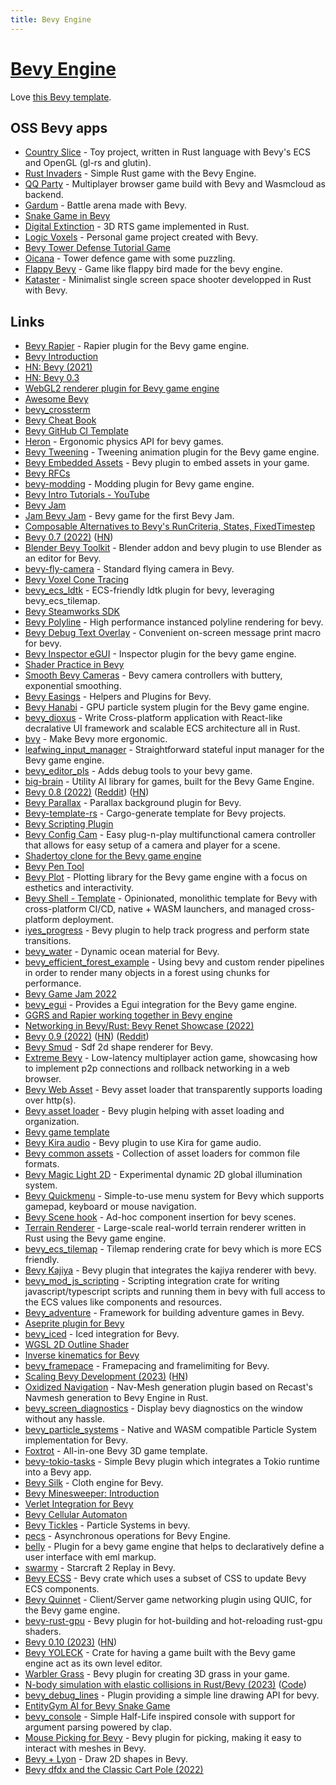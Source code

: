 ```yaml
---
title: Bevy Engine
---
```


# [Bevy Engine](https://bevyengine.org/)

Love [this Bevy template](https://github.com/NiklasEi/bevy_game_template).

## OSS Bevy apps

- [Country Slice](https://github.com/anopara/country-slice) - Toy project, written in Rust language with Bevy's ECS and OpenGL (gl-rs and glutin).
- [Rust Invaders](https://github.com/jeremychone-channel/rust-invaders) - Simple Rust game with the Bevy Engine.
- [QQ Party](https://github.com/alanpoon/qq_party) - Multiplayer browser game build with Bevy and Wasmcloud as backend.
- [Gardum](https://github.com/gardum-game/gardum) - Battle arena made with Bevy.
- [Snake Game in Bevy](https://github.com/marcusbuffett/bevy_snake)
- [Digital Extinction](https://github.com/DigitalExtinction/Game) - 3D RTS game implemented in Rust.
- [Logic Voxels](https://github.com/mwbryant/logic_voxels) - Personal game project created with Bevy.
- [Bevy Tower Defense Tutorial Game](https://github.com/mwbryant/bevy-tower-defense-tutorial)
- [Oicana](https://github.com/NiklasEi/oicana) - Tower defence game with some puzzling.
- [Flappy Bevy](https://github.com/TanTanDev/flappy_bevy) - Game like flappy bird made for the bevy engine.
- [Kataster](https://github.com/BorisBoutillier/Kataster) - Minimalist single screen space shooter developped in Rust with Bevy.

## Links

- [Bevy Rapier](https://github.com/dimforge/bevy_rapier) - Rapier plugin for the Bevy game engine.
- [Bevy Introduction](https://bevyengine.org/news/introducing-bevy/)
- [HN: Bevy (2021)](https://news.ycombinator.com/item?id=24123283)
- [HN: Bevy 0.3](https://news.ycombinator.com/item?id=24983956)
- [WebGL2 renderer plugin for Bevy game engine](https://github.com/mrk-its/bevy_webgl2)
- [Awesome Bevy](https://github.com/bevyengine/awesome-bevy)
- [bevy_crossterm](https://github.com/octotep/bevy_crossterm)
- [Bevy Cheat Book](https://bevy-cheatbook.github.io/)
- [Bevy GitHub CI Template](https://github.com/bevyengine/bevy_github_ci_template)
- [Heron](https://github.com/jcornaz/heron) - Ergonomic physics API for bevy games.
- [Bevy Tweening](https://github.com/djeedai/bevy_tweening) - Tweening animation plugin for the Bevy game engine.
- [Bevy Embedded Assets](https://github.com/vleue/bevy_embedded_assets) - Bevy plugin to embed assets in your game.
- [Bevy RFCs](https://github.com/bevyengine/rfcs)
- [bevy-modding](https://github.com/zylkowski/bevy-modding) - Modding plugin for Bevy game engine.
- [Bevy Intro Tutorials - YouTube](https://www.youtube.com/playlist?list=PLT_D88-MTFOPPl75g4WshL1Gx2bnGTUkz)
- [Bevy Jam](https://itch.io/jam/bevy-jam-1)
- [Jam Bevy Jam](https://github.com/killercup/marmalade) - Bevy game for the first Bevy Jam.
- [Composable Alternatives to Bevy's RunCriteria, States, FixedTimestep](https://github.com/IyesGames/iyes_loopless)
- [Bevy 0.7 (2022)](https://bevyengine.org/news/bevy-0-7/) ([HN](https://news.ycombinator.com/item?id=31043668))
- [Blender Bevy Toolkit](https://github.com/sdfgeoff/blender_bevy_toolkit) - Blender addon and bevy plugin to use Blender as an editor for Bevy.
- [bevy-fly-camera](https://github.com/mcpar-land/bevy_fly_camera) - Standard flying camera in Bevy.
- [Bevy Voxel Cone Tracing](https://github.com/cryscan/bevy-hikari)
- [bevy_ecs_ldtk](https://github.com/Trouv/bevy_ecs_ldtk) - ECS-friendly ldtk plugin for bevy, leveraging bevy_ecs_tilemap.
- [Bevy Steamworks SDK](https://github.com/HouraiTeahouse/bevy-steamworks)
- [Bevy Polyline](https://github.com/ForesightMiningSoftwareCorporation/bevy_polyline) - High performance instanced polyline rendering for bevy.
- [Bevy Debug Text Overlay](https://github.com/nicopap/bevy-debug-text-overlay) - Convenient on-screen message print macro for bevy.
- [Bevy Inspector eGUI](https://github.com/jakobhellermann/bevy-inspector-egui) - Inspector plugin for the bevy game engine.
- [Shader Practice in Bevy](https://github.com/wilk10/shader_practice)
- [Smooth Bevy Cameras](https://github.com/bonsairobo/smooth-bevy-cameras) - Bevy camera controllers with buttery, exponential smoothing.
- [Bevy Easings](https://github.com/vleue/bevy_easings) - Helpers and Plugins for Bevy.
- [Bevy Hanabi](https://github.com/djeedai/bevy_hanabi) - GPU particle system plugin for the Bevy game engine.
- [bevy_dioxus](https://github.com/JunichiSugiura/bevy_dioxus) - Write Cross-platform application with React-like decralative UI framework and scalable ECS architecture all in Rust.
- [bvy](https://github.com/cart/bvy) - Make Bevy more ergonomic.
- [leafwing_input_manager](https://github.com/Leafwing-Studios/leafwing_input_manager) - Straightforward stateful input manager for the Bevy game engine.
- [bevy_editor_pls](https://github.com/jakobhellermann/bevy_editor_pls) - Adds debug tools to your bevy game.
- [big-brain](https://github.com/zkat/big-brain) - Utility AI library for games, built for the Bevy Game Engine.
- [Bevy 0.8 (2022)](https://bevyengine.org/news/bevy-0-8/) ([Reddit](https://www.reddit.com/r/rust/comments/wc0sqc/bevy_08/)) ([HN](https://news.ycombinator.com/item?id=32287828))
- [Bevy Parallax](https://github.com/Corrosive-Games/bevy-parallax) - Parallax background plugin for Bevy.
- [Bevy-template-rs](https://github.com/taurr/bevy-template-rs) - Cargo-generate template for Bevy projects.
- [Bevy Scripting Plugin](https://github.com/makspll/bevy_mod_scripting)
- [Bevy Config Cam](https://github.com/BlackPhlox/bevy_config_cam) - Easy plug-n-play multifunctional camera controller that allows for easy setup of a camera and player for a scene.
- [Shadertoy clone for the Bevy game engine](https://github.com/eliotbo/bevy_shadertoy_wgsl)
- [Bevy Pen Tool](https://github.com/eliotbo/bevy_pen_tool)
- [Bevy Plot](https://github.com/eliotbo/bevy_plot) - Plotting library for the Bevy game engine with a focus on esthetics and interactivity.
- [Bevy Shell - Template](https://github.com/kurbos/bevy-shell-template) - Opinionated, monolithic template for Bevy with cross-platform CI/CD, native + WASM launchers, and managed cross-platform deployment.
- [iyes_progress](https://github.com/IyesGames/iyes_progress) - Bevy plugin to help track progress and perform state transitions.
- [bevy_water](https://github.com/Neopallium/bevy_water) - Dynamic ocean material for Bevy.
- [bevy_efficient_forest_example](https://github.com/pinkponk/bevy_efficient_forest_rendering) - Using bevy and custom render pipelines in order to render many objects in a forest using chunks for performance.
- [Bevy Game Jam 2022](https://github.com/DGriffin91/BevyJam2022)
- [bevy_egui](https://github.com/mvlabat/bevy_egui) - Provides a Egui integration for the Bevy game engine.
- [GGRS and Rapier working together in Bevy engine](https://github.com/cscorley/bevy_ggrs_rapier_example)
- [Networking in Bevy/Rust: Bevy Renet Showcase (2022)](https://www.youtube.com/watch?v=fBHO0yptg1Y)
- [Bevy 0.9 (2022)](https://bevyengine.org/news/bevy-0-9/) ([HN](https://news.ycombinator.com/item?id=33577284)) ([Reddit](https://www.reddit.com/r/rust/comments/ytiv2a/bevy_09/))
- [Bevy Smud](https://github.com/johanhelsing/bevy_smud) - Sdf 2d shape renderer for Bevy.
- [Extreme Bevy](https://github.com/johanhelsing/extreme_bevy) - Low-latency multiplayer action game, showcasing how to implement p2p connections and rollback networking in a web browser.
- [Bevy Web Asset](https://github.com/johanhelsing/bevy_web_asset) - Bevy asset loader that transparently supports loading over http(s).
- [Bevy asset loader](https://github.com/NiklasEi/bevy_asset_loader) - Bevy plugin helping with asset loading and organization.
- [Bevy game template](https://github.com/NiklasEi/bevy_game_template)
- [Bevy Kira audio](https://github.com/NiklasEi/bevy_kira_audio) - Bevy plugin to use Kira for game audio.
- [Bevy common assets](https://github.com/NiklasEi/bevy_common_assets) - Collection of asset loaders for common file formats.
- [Bevy Magic Light 2D](https://github.com/zaycev/bevy-magic-light-2d) - Experimental dynamic 2D global illumination system.
- [Bevy Quickmenu](https://github.com/terhechte/bevy_quickmenu) - Simple-to-use menu system for Bevy which supports gamepad, keyboard or mouse navigation.
- [Bevy Scene hook](https://github.com/nicopap/bevy-scene-hook) - Ad-hoc component insertion for bevy scenes.
- [Terrain Renderer](https://github.com/kurtkuehnert/terrain_renderer) - Large-scale real-world terrain renderer written in Rust using the Bevy game engine.
- [bevy_ecs_tilemap](https://github.com/StarArawn/bevy_ecs_tilemap) - Tilemap rendering crate for bevy which is more ECS friendly.
- [Bevy Kajiya](https://github.com/seabassjh/bevy-kajiya) - Bevy plugin that integrates the kajiya renderer with bevy.
- [bevy_mod_js_scripting](https://github.com/jakobhellermann/bevy_mod_js_scripting) - Scripting integration crate for writing javascript/typescript scripts and running them in bevy with full access to the ECS values like components and resources.
- [Bevy_adventure](https://github.com/hankjordan/bevy_adventure) - Framework for building adventure games in Bevy.
- [Aseprite plugin for Bevy](https://github.com/lerouxrgd/bevy_mod_aseprite)
- [bevy_iced](https://github.com/tasgon/bevy_iced) - Iced integration for Bevy.
- [WGSL 2D Outline Shader](https://github.com/theseatoad/bevy-simple-2d-outline)
- [Inverse kinematics for Bevy](https://github.com/Kurble/bevy_mod_inverse_kinematics)
- [bevy_framepace](https://github.com/aevyrie/bevy_framepace) - Framepacing and framelimiting for Bevy.
- [Scaling Bevy Development (2023)](https://bevyengine.org/news/scaling-bevy-development/) ([HN](https://news.ycombinator.com/item?id=34387062))
- [Oxidized Navigation](https://github.com/TheGrimsey/oxidized_navigation) - Nav-Mesh generation plugin based on Recast's Navmesh generation to Bevy Engine in Rust.
- [bevy_screen_diagnostics](https://github.com/laundmo/bevy_screen_diagnostics) - Display bevy diagnostics on the window without any hassle.
- [bevy_particle_systems](https://github.com/abnormalbrain/bevy_particle_systems) - Native and WASM compatible Particle System implementation for Bevy.
- [Foxtrot](https://github.com/janhohenheim/foxtrot) - All-in-one Bevy 3D game template.
- [bevy-tokio-tasks](https://github.com/EkardNT/bevy-tokio-tasks) - Simple Bevy plugin which integrates a Tokio runtime into a Bevy app.
- [Bevy Silk](https://github.com/ManevilleF/bevy_silk) - Cloth engine for Bevy.
- [Bevy Minesweeper: Introduction](https://dev.to/qongzi/series/16975)
- [Verlet Integration for Bevy](https://github.com/ManevilleF/bevy_verlet)
- [Bevy Cellular Automaton](https://github.com/ManevilleF/bevy_life)
- [Bevy Tickles](https://github.com/ManevilleF/bevy_tickles) - Particle Systems in bevy.
- [pecs](https://github.com/jkb0o/pecs) - Asynchronous operations for Bevy Engine.
- [belly](https://github.com/jkb0o/belly) - Plugin for a bevy game engine that helps to declaratively define a user interface with eml markup.
- [swarmy](https://github.com/sebosp/swarmy) - Starcraft 2 Replay in Bevy.
- [Bevy ECSS](https://github.com/afonsolage/bevy_ecss) - Bevy crate which uses a subset of CSS to update Bevy ECS components.
- [Bevy Quinnet](https://github.com/Henauxg/bevy_quinnet) - Client/Server game networking plugin using QUIC, for the Bevy game engine.
- [bevy-rust-gpu](https://github.com/Bevy-Rust-GPU/bevy-rust-gpu) - Bevy plugin for hot-building and hot-reloading rust-gpu shaders.
- [Bevy 0.10 (2023)](https://bevyengine.org/news/bevy-0-10/) ([HN](https://news.ycombinator.com/item?id=35045224))
- [Bevy YOLECK](https://github.com/idanarye/bevy-yoleck) - Crate for having a game built with the Bevy game engine act as its own level editor.
- [Warbler Grass](https://github.com/EmiOnGit/warbler_grass) - Bevy plugin for creating 3D grass in your game.
- [N-body simulation with elastic collisions in Rust/Bevy (2023)](https://bagnalla.github.io/posts/newton_bevy.html) ([Code](https://github.com/bagnalla/newton_bevy))
- [bevy_debug_lines](https://github.com/Toqozz/bevy_debug_lines) - Plugin providing a simple line drawing API for bevy.
- [EntityGym AI for Bevy Snake Game](https://github.com/cswinter/bevy-snake-ai)
- [bevy_console](https://github.com/RichoDemus/bevy-console) - Simple Half-Life inspired console with support for argument parsing powered by clap.
- [Mouse Picking for Bevy](https://github.com/aevyrie/bevy_mod_picking) - Bevy plugin for picking, making it easy to interact with meshes in Bevy.
- [Bevy + Lyon](https://github.com/Nilirad/bevy_prototype_lyon) - Draw 2D shapes in Bevy.
- [Bevy dfdx and the Classic Cart Pole (2022)](https://monadmonkey.com/bevy-dfdx-and-the-classic-cart-pole)
